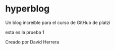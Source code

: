 # hyperblog
Un blog increíble para el curso de GitHub de platzi

esta es la prueba 1

Creado por David Herrera
